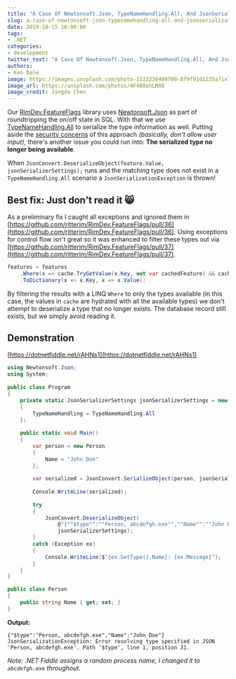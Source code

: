 ```yaml
---
title: "A Case Of Newtonsoft.Json, TypeNameHandling.All, And JsonSerializationException"
slug: a-case-of-newtonsoft-json-typenamehandling-all-and-jsonserializationexception
date: 2019-10-15 10:00:00
tags:
- .NET
categories:
- development
twitter_text: "A Case Of Newtonsoft.Json, TypeNameHandling.All, And JsonSerializationException #dotnet"
authors: 
- Ken Dale
image: https://images.unsplash.com/photo-1533230408708-8f9f91d1235a?ixlib=rb-1.2.1&ixid=eyJhcHBfaWQiOjEyMDd9&auto=format&fit=crop&w=1000&q=80
image_url: https://unsplash.com/photos/4F4B8ohLMX0
image_credit: Jingda Chen
---
```


Our [RimDev.FeatureFlags](https://www.nuget.org/packages/RimDev.AspNetCore.FeatureFlags/) library uses [Newtonsoft.Json](https://www.nuget.org/packages/Newtonsoft.Json/) as part of roundtripping the on/off state in SQL. With that we use [TypeNameHandling.All](https://www.newtonsoft.com/json/help/html/T_Newtonsoft_Json_TypeNameHandling.htm) to serialize the type information as well. Putting aside the [security concerns](https://www.alphabot.com/security/blog/2017/net/How-to-configure-Json.NET-to-create-a-vulnerable-web-API.html) of this approach *(basically, don't allow user input)*, there's another issue you could run into: **The serialized type no longer being available**.

When `JsonConvert.DeserializeObject(feature.Value, jsonSerializerSettings);` runs and the matching type does not exist in a `TypeNameHandling.All` scenario a `JsonSerializationException` is thrown!

## Best fix: Just don't read it 😸

As a preliminary fix I caught all exceptions and ignored them in [https://github.com/ritterim/RimDev.FeatureFlags/pull/36](https://github.com/ritterim/RimDev.FeatureFlags/pull/36). Using exceptions for control flow isn't great so it was enhanced to filter these types out via [https://github.com/ritterim/RimDev.FeatureFlags/pull/37](https://github.com/ritterim/RimDev.FeatureFlags/pull/37).

```csharp
features = features
    .Where(x => cache.TryGetValue(x.Key, out var cachedFeature) && cachedFeature != default)
    .ToDictionary(x => x.Key, x => x.Value);
```

By filtering the results with a LINQ `Where` to only the types available (in this case, the values in `cache` are hydrated with all the available types) we don't attempt to deserialize a type that no longer exists. The database record still exists, but we simply avoid reading it.

## Demonstration

[https://dotnetfiddle.net/rAHNs1](https://dotnetfiddle.net/rAHNs1)

```csharp
using Newtonsoft.Json;
using System;
          
public class Program
{
    private static JsonSerializerSettings jsonSerializerSettings = new JsonSerializerSettings
    {
        TypeNameHandling = TypeNameHandling.All
    };
  
    public static void Main()
    {
        var person = new Person
        {
            Name = "John Doe"
        };
        
        var serialized = JsonConvert.SerializeObject(person, jsonSerializerSettings);
        
        Console.WriteLine(serialized);
        
        try
        {
            JsonConvert.DeserializeObject(
                @"{""$type"":""Person, abcdefgh.exe"",""Name"":""John Doe""}",
                jsonSerializerSettings);
        }
        catch (Exception ex)
        {
            Console.WriteLine($"{ex.GetType().Name}: {ex.Message}");
        }	
    }
}

public class Person
{
    public string Name { get; set; }
}
```

**Output:**

```
{"$type":"Person, abcdefgh.exe","Name":"John Doe"}
JsonSerializationException: Error resolving type specified in JSON 'Person, abcdefgh.exe'. Path '$type', line 1, position 31.
```

*Note: .NET Fiddle assigns a random process name, I changed it to `abcdefgh.exe` throughout.*
